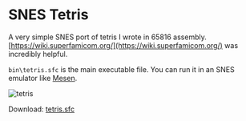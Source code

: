 # SNES Tetris

A very simple SNES port of tetris I wrote in 65816 assembly. [https://wiki.superfamicom.org/](https://wiki.superfamicom.org/) was incredibly helpful.

`bin\tetris.sfc` is the main executable file. You can run it in an SNES emulator like [Mesen](https://www.mesen.ca).

![tetris](https://github.com/taylorplewe/snes_tetris/assets/69979860/70fc9717-a7c1-4802-bd9f-7c24a87c308f)

Download: [tetris.sfc](https://raw.githubusercontent.com/taylorplewe/snes_tetris/master/bin/tetris.sfc)
